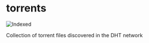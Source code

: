 torrents 
========
![Indexed](https://img.shields.io/badge/indexed-218649-blue)

Collection of torrent files discovered in the DHT network
